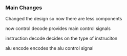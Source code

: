 ### Main Changes

Changed the design so now there are less components

now control decode provides main control signals

instruction decode decides on the type of instruciton

alu encode encodes the alu control signal